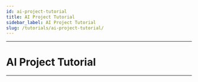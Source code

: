 ```yaml
---
id: ai-project-tutorial
title: AI Project Tutorial
sidebar_label: AI Project Tutorial
slug: /tutorials/ai-project-tutorial/
---
```


---
# AI Project Tutorial
---